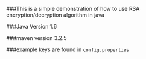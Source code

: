 ###This is a simple demonstration of how to use RSA encryption/decryption algorithm in java

###Java Version
1.6

###maven version
3.2.5

###example keys are found in `config.properties`
